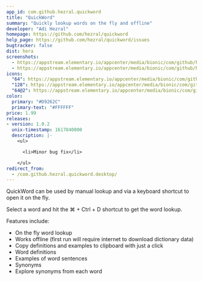 ```yaml
---
app_id: com.github.hezral.quickword
title: "QuickWord"
summary: "Quickly lookup words on the fly and offline"
developer: "Adi Hezral"
homepage: https://github.com/hezral/quickword
help_page: https://github.com/hezral/quickword/issues
bugtracker: false
dist: hera
screenshots:
  - https://appstream.elementary.io/appcenter/media/bionic/com/github/hezral.quickword/998AA85139AAE5CE6D83FC01E51C7EDE/screenshots/image-1_orig.png
  - https://appstream.elementary.io/appcenter/media/bionic/com/github/hezral.quickword/998AA85139AAE5CE6D83FC01E51C7EDE/screenshots/image-2_orig.png
icons:
  "64": https://appstream.elementary.io/appcenter/media/bionic/com/github/hezral.quickword/998AA85139AAE5CE6D83FC01E51C7EDE/icons/64x64/com.github.hezral.quickword_com.github.hezral.quickword.png
  "128": https://appstream.elementary.io/appcenter/media/bionic/com/github/hezral.quickword/998AA85139AAE5CE6D83FC01E51C7EDE/icons/128x128/com.github.hezral.quickword_com.github.hezral.quickword.png
  "64@2": https://appstream.elementary.io/appcenter/media/bionic/com/github/hezral.quickword/998AA85139AAE5CE6D83FC01E51C7EDE/icons/64x64@2/com.github.hezral.quickword_com.github.hezral.quickword.png
color:
  primary: "#D9262C"
  primary-text: "#FFFFFF"
price: 1.99
releases:
- version: 1.0.2
  unix-timestamp: 1617840000
  description: |-
    <ul>

      <li>Minor bug fix</li>

    </ul>
redirect_from:
  - /com.github.hezral.quickword.desktop/
---
```


<p>QuickWord can be used by manual lookup and via a keyboard shortcut to open it on the fly.</p>
<p>Select a word and hit the ⌘ + Ctrl + D shortcut to get the word lookup.</p>
<p>Features include:</p>
<ul>
  <li>On the fly word lookup</li>
  <li>Works offline (first run will require internet to download dictionary data)</li>
  <li>Copy definitions and examples to clipboard with just a click</li>
  <li>Word definitions</li>
  <li>Examples of word sentences</li>
  <li>Synonyms</li>
  <li>Explore synonyms from each word</li>
</ul>